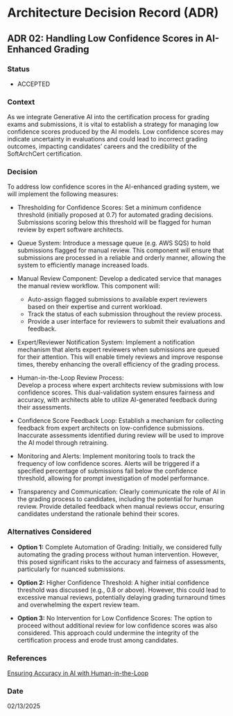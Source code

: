 # Architecture Decision Record (ADR)

## ADR 02: Handling Low Confidence Scores in AI-Enhanced Grading
 
### Status
- ACCEPTED

### Context
As we integrate Generative AI into the certification process for grading exams and submissions, it is vital to establish 
a strategy for managing low confidence scores produced by the AI models.
Low confidence scores may indicate uncertainty in evaluations and could lead to incorrect grading outcomes, impacting 
candidates’ careers and the credibility of the SoftArchCert certification.

### Decision
To address low confidence scores in the AI-enhanced grading system, we will implement the following measures:

- Thresholding for Confidence Scores:
Set a minimum confidence threshold (initially proposed at 0.7) for automated grading decisions. Submissions scoring below
this threshold will be flagged for human review by expert software architects.

- Queue System:
Introduce a message queue (e.g. AWS SQS) to hold submissions flagged for manual review. This component will ensure 
that submissions are processed in a reliable and orderly manner, allowing the system to efficiently manage increased loads.

- Manual Review Component:
Develop a dedicated service that manages the manual review workflow. This component will:
  - Auto-assign flagged submissions to available expert reviewers based on their expertise and current workload.
  - Track the status of each submission throughout the review process.
  - Provide a user interface for reviewers to submit their evaluations and feedback.

- Expert/Reviewer Notification System:
Implement a notification mechanism that alerts expert reviewers when submissions are queued for their attention. This 
will enable timely reviews and improve response times, thereby enhancing the overall efficiency of the grading process.

- Human-in-the-Loop Review Process:  
Develop a process where expert architects review submissions with low confidence scores. This dual-validation system 
ensures fairness and accuracy, with architects able to utilize AI-generated feedback during their assessments.

- Confidence Score Feedback Loop:
Establish a mechanism for collecting feedback from expert architects on low-confidence submissions. Inaccurate assessments
identified during review will be used to improve the AI model through retraining.

- Monitoring and Alerts:
Implement monitoring tools to track the frequency of low confidence scores. Alerts will be triggered if a specified 
percentage of submissions fall below the confidence threshold, allowing for prompt investigation of model performance.

- Transparency and Communication:
Clearly communicate the role of AI in the grading process to candidates, including the potential for human review. Provide
detailed feedback when manual reviews occur, ensuring candidates understand the rationale behind their scores.

### Alternatives Considered
- **Option 1:** Complete Automation of Grading:
Initially, we considered fully automating the grading process without human intervention. However, this posed significant
risks to the accuracy and fairness of assessments, particularly for nuanced submissions.

- **Option 2:** Higher Confidence Threshold:
A higher initial confidence threshold was discussed (e.g., 0.8 or above). However, this could lead to excessive manual 
reviews, potentially delaying grading turnaround times and overwhelming the expert review team.

- **Option 3:** No Intervention for Low Confidence Scores:
The option to proceed without additional review for low confidence scores was also considered. This approach could 
undermine the integrity of the certification process and erode trust among candidates.

### References
[Ensuring Accuracy in AI with Human-in-the-Loop](https://medium.com/@j.m.olivera08/ensuring-accuracy-in-ai-with-human-in-the-loop-7a4d9143296d)

### Date
02/13/2025
